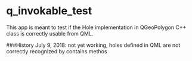 # q_invokable_test
This app is meant to test if the Hole implementation in QGeoPolygon C++ class is correctly usable from QML.

###History
July 9, 2018: not yet working, holes defined in QML are not correctly recognized by contains methos
